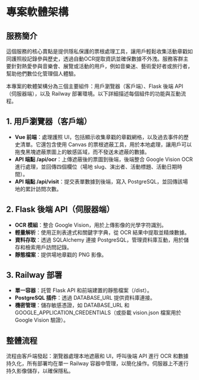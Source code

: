 # 專案軟體架構

## 服務簡介
這個服務的核心賣點是提供隱私保護的票根處理工具，讓用戶輕鬆收集活動章戳如同護照般記錄參與歷史，透過自動OCR提取資訊並確保數據不外洩。服務客群主要針對熱愛參與音樂會、展覽或活動的用戶，例如音樂迷、藝術愛好者或旅行者，幫助他們數位化管理個人體驗。

本專案的軟體架構分為三個主要組件：用戶瀏覽器（客戶端）、Flask 後端 API（伺服器端），以及 Railway 部署環境。以下詳細描述每個組件的功能與互動流程。

## 1. 用戶瀏覽器（客戶端）

- **Vue 前端**：處理護照 UI，包括顯示收集章戳的章戳網格，以及過去事件的歷史清單。它還包含使用 Canvas 的票根遮蔽工具，用於本地處理，讓用戶可以拖曳黑塊遮蔽票圖上的敏感區域，而不發送未遮蔽的數據。
- **API 端點 /api/ocr**：上傳遮蔽後的票圖到後端，後端整合 Google Vision OCR 進行處理，並回傳四個欄位（場地 slug、演出者、活動標題、活動日期時間）。
- **API 端點 /api/visit**：提交表單數據到後端，寫入 PostgreSQL，並回傳該場地的累計訪問次數。

## 2. Flask 後端 API（伺服器端）

- **OCR 模組**：整合 Google Vision，用於上傳影像的光學字符識別。
- **輕量解析**：使用正則表達式和關鍵字字典，從 OCR 結果中提取並精煉數據。
- **資料存取**：透過 SQLAlchemy 連接 PostgreSQL，管理資料庫互動，用於儲存和檢索用戶訪問記錄。
- **靜態檔案**：提供場地章戳的 PNG 影像。

## 3. Railway 部署

- **單一容器**：託管 Flask API 和前端建置的靜態檔案（/dist）。
- **PostgreSQL 插件**：透過 DATABASE_URL 提供資料庫連接。
- **機密管理**：儲存敏感憑證，如 DATABASE_URL 和 GOOGLE_APPLICATION_CREDENTIALS（或掛載 vision.json 檔案用於 Google Vision 驗證）。

## 整體流程

流程由客戶端發起：瀏覽器處理本地遮蔽和 UI，呼叫後端 API 進行 OCR 和數據持久化，所有部署均在單一 Railway 容器中管理，以簡化操作。伺服器上不進行持久影像儲存，以確保隱私。